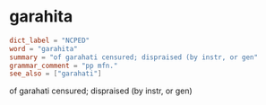 # garahita

``` toml
dict_label = "NCPED"
word = "garahita"
summary = "of garahati censured; dispraised (by instr, or gen"
grammar_comment = "pp mfn."
see_also = ["garahati"]
```

of garahati censured; dispraised (by instr, or gen)

